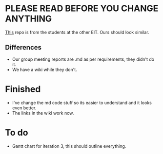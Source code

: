 # PLEASE READ BEFORE YOU CHANGE ANYTHING
[This](https://github.com/AlexGithub777/Goku-Black) repo is from the students at the other EIT. Ours should look similar.
## Differences
- Our group meeting reports are .md as per requirements, they didn't do it.
- We have a wiki while they don't.

# Finished
- I've change the md code stuff so its easier to understand and it looks even better.
- The links in the wiki work now.
  
# To do
- Gantt chart for iteration 3, this should outline everything.
